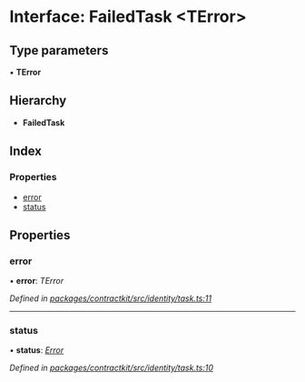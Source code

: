 # Interface: FailedTask <**TError**>

## Type parameters

▪ **TError**

## Hierarchy

* **FailedTask**

## Index

### Properties

* [error](_identity_task_.failedtask.md#error)
* [status](_identity_task_.failedtask.md#status)

## Properties

###  error

• **error**: *TError*

*Defined in [packages/contractkit/src/identity/task.ts:11](https://github.com/celo-org/celo-monorepo/blob/master/packages/contractkit/src/identity/task.ts#L11)*

___

###  status

• **status**: *[Error](../enums/_identity_task_.taskstatus.md#error)*

*Defined in [packages/contractkit/src/identity/task.ts:10](https://github.com/celo-org/celo-monorepo/blob/master/packages/contractkit/src/identity/task.ts#L10)*
